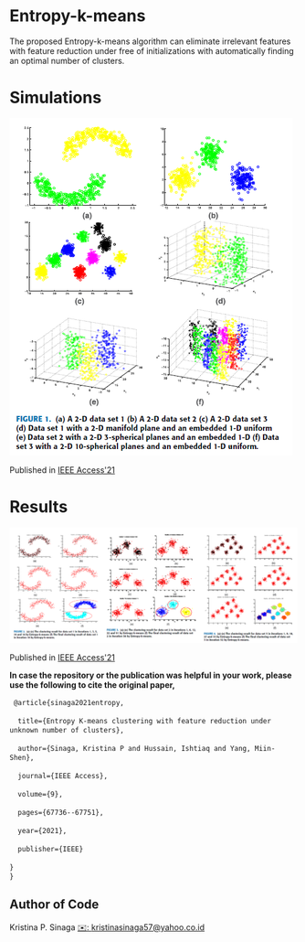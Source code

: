 # Entropy-k-means

The proposed Entropy-k-means algorithm can eliminate irrelevant features with feature reduction under free of initializations with automatically finding an optimal number of clusters.

# Simulations

![](https://github.com/kpnaga08/Entropy-k-means/blob/master/images/Fig1.png)   

Published in [IEEE Access'21](https://ieeexplore.ieee.org/abstract/document/9423951/) <br /> 

# Results

![](https://github.com/kpnaga08/Entropy-k-means/blob/master/images/Results.png)   

Published in [IEEE Access'21](https://ieeexplore.ieee.org/abstract/document/9423951/) <br /> 

**In case the repository or the publication was helpful in your work, please use the following to cite the original paper,**
<pre><code> @article{sinaga2021entropy,<br />
  title={Entropy K-means clustering with feature reduction under unknown number of clusters},<br />
  author={Sinaga, Kristina P and Hussain, Ishtiaq and Yang, Miin-Shen},<br />
  journal={IEEE Access},<br />
  volume={9},<br />
  pages={67736--67751},<br />
  year={2021},<br />
  publisher={IEEE}<br />
}
}
</code></pre>


## Author of Code  
Kristina P. Sinaga
[✉️: kristinasinaga57@yahoo.co.id](kristinasinaga57@yahoo.co.id)    
